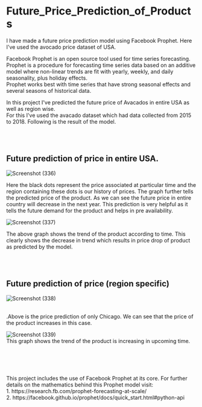 # Future_Price_Prediction_of_Products
I have made a future price prediction model using Facebook Prophet. Here I've used the avocado price dataset of USA.


Facebook Prophet is an open source tool used for time series forecasting. <br/>
Prophet is a procedure for forecasting time series data based on an additive model where non-linear trends are fit with yearly, weekly, and daily seasonality, plus holiday effects.<br/>
Prophet works best with time series that have strong seasonal effects and several seasons of historical data. 


In this project I've predicted the future price of Avacados in entire USA as well as region wise.<br/>
For this I've used the avacado dataset which had data collected from 2015 to 2018. Following is the result of the model.


<br/>
<br/>

## Future prediction of price in entire USA.
![Screenshot (336)](https://user-images.githubusercontent.com/57986361/84913293-02864580-b0d8-11ea-9a01-2d7abbfe0db2.png)

Here the black dots represent the price associated at particular time and the region containing these dots is our history of prices.
The graph further tells the predicted price of the product. As we can see the future price in entire country will decrease in the next year. This prediction is very helpful as it tells the future demand for the product and helps in pre availability.

![Screenshot (337)](https://user-images.githubusercontent.com/57986361/84914908-ca800200-b0d9-11ea-86c9-2f1b445271b6.png)

The above graph shows the trend of the product according to time. This clearly shows the decrease in trend which results in price drop of product as predicted by the model.


<br/>
<br/>

## Future prediction of price (region specific)
![Screenshot (338)](https://user-images.githubusercontent.com/57986361/84915476-79bcd900-b0da-11ea-9688-b1ee969c5d0b.png)

<br/>.Above is the price prediction of only Chicago. We can see that the price of the product increases in this case.

![Screenshot (339)](https://user-images.githubusercontent.com/57986361/84915495-7e818d00-b0da-11ea-85df-f0aab8d8da03.png)
<br/>This graph shows the trend of the product is increasing in upcoming time.




<br/>
<br/>
<br/>
<br/>
This project includes the use of Facebook Prophet at its core. For further details on the mathematics behind this Prophet model visit:
<br/>
1. https://research.fb.com/prophet-forecasting-at-scale/
<br/>
2. https://facebook.github.io/prophet/docs/quick_start.html#python-api
